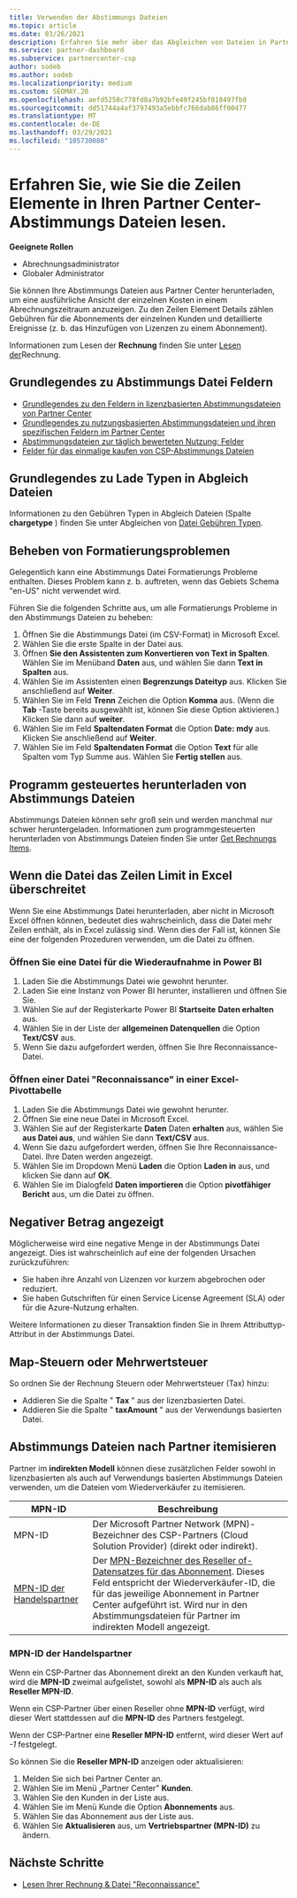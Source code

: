 ```yaml
---
title: Verwenden der Abstimmungs Dateien
ms.topic: article
ms.date: 03/26/2021
description: Erfahren Sie mehr über das Abgleichen von Dateien in Partner Center und über die Interpretation der detaillierten Zeilen Element Sichten für einen bestimmten Abrechnungszeitraum.
ms.service: partner-dashboard
ms.subservice: partnercenter-csp
author: sodeb
ms.author: sodeb
ms.localizationpriority: medium
ms.custom: SEOMAY.20
ms.openlocfilehash: aefd5258c778fd8a7b92bfe49f245bf818497fb8
ms.sourcegitcommit: dd51744a4af3797493a5ebbfc766dab86ff00477
ms.translationtype: MT
ms.contentlocale: de-DE
ms.lasthandoff: 03/29/2021
ms.locfileid: "105730080"
---
```

# <a name="learn-how-to-read-the-line-items-in-your-partner-center-reconciliation-files"></a>Erfahren Sie, wie Sie die Zeilen Elemente in Ihren Partner Center-Abstimmungs Dateien lesen.

**Geeignete Rollen**

- Abrechnungsadministrator
- Globaler Administrator

Sie können Ihre Abstimmungs Dateien aus Partner Center herunterladen, um eine ausführliche Ansicht der einzelnen Kosten in einem Abrechnungszeitraum anzuzeigen. Zu den Zeilen Element Details zählen Gebühren für die Abonnements der einzelnen Kunden und detaillierte Ereignisse (z. b. das Hinzufügen von Lizenzen zu einem Abonnement).

Informationen zum Lesen der **Rechnung** finden Sie unter [Lesen der](read-your-bill.md)Rechnung.

## <a name="understand-reconciliation-file-fields"></a>Grundlegendes zu Abstimmungs Datei Feldern

- [Grundlegendes zu den Feldern in lizenzbasierten Abstimmungsdateien von Partner Center](license-based-recon-files.md)
- [Grundlegendes zu nutzungsbasierten Abstimmungsdateien und ihren spezifischen Feldern im Partner Center](usage-based-recon-files.md)
- [Abstimmungsdateien zur täglich bewerteten Nutzung: Felder](daily-rated-usage-recon-files.md)
- [Felder für das einmalige kaufen von CSP-Abstimmungs Dateien](modern-invoice-reconciliation-file.md)

## <a name="understand-charge-types-in-reconciliation-files"></a>Grundlegendes zu Lade Typen in Abgleich Dateien

Informationen zu den Gebühren Typen in Abgleich Dateien (Spalte **chargetype** ) finden Sie unter Abgleichen von [Datei Gebühren Typen](recon-file-charge-types.md).

## <a name="fix-formatting-issues"></a>Beheben von Formatierungsproblemen

Gelegentlich kann eine Abstimmungs Datei Formatierungs Probleme enthalten. Dieses Problem kann z. b. auftreten, wenn das Gebiets Schema "en-US" nicht verwendet wird.

Führen Sie die folgenden Schritte aus, um alle Formatierungs Probleme in den Abstimmungs Dateien zu beheben:

1. Öffnen Sie die Abstimmungs Datei (im CSV-Format) in Microsoft Excel.
2. Wählen Sie die erste Spalte in der Datei aus.
3. Öffnen **Sie den Assistenten zum Konvertieren von Text in Spalten**. Wählen Sie im Menüband **Daten** aus, und wählen Sie dann **Text in Spalten** aus.
4. Wählen Sie im Assistenten einen **Begrenzungs Dateityp** aus. Klicken Sie anschließend auf **Weiter**.
5. Wählen Sie im Feld **Trenn** Zeichen die Option **Komma** aus. (Wenn die **Tab** -Taste bereits ausgewählt ist, können Sie diese Option aktivieren.) Klicken Sie dann auf **weiter**.
6. Wählen Sie im Feld **Spaltendaten Format** die Option **Date: mdy** aus. Klicken Sie anschließend auf **Weiter**.
7. Wählen Sie im Feld **Spaltendaten Format** die Option **Text** für alle Spalten vom Typ Summe aus. Wählen Sie **Fertig stellen** aus.

## <a name="download-reconciliation-files-programmatically"></a>Programm gesteuertes herunterladen von Abstimmungs Dateien

Abstimmungs Dateien können sehr groß sein und werden manchmal nur schwer heruntergeladen. Informationen zum programmgesteuerten herunterladen von Abstimmungs Dateien finden Sie unter [Get Rechnungs Items](/partner-center/develop/get-invoiceline-items).

## <a name="if-your-file-exceeds-the-row-limit-in-excel"></a>Wenn die Datei das Zeilen Limit in Excel überschreitet

Wenn Sie eine Abstimmungs Datei herunterladen, aber nicht in Microsoft Excel öffnen können, bedeutet dies wahrscheinlich, dass die Datei mehr Zeilen enthält, als in Excel zulässig sind. Wenn dies der Fall ist, können Sie eine der folgenden Prozeduren verwenden, um die Datei zu öffnen.

### <a name="open-a-recon-file-in-power-bi"></a>Öffnen Sie eine Datei für die Wiederaufnahme in Power BI

1. Laden Sie die Abstimmungs Datei wie gewohnt herunter.
2. Laden Sie eine Instanz von Power BI herunter, installieren und öffnen Sie Sie.
3. Wählen Sie auf der Registerkarte Power BI **Startseite** **Daten erhalten** aus.
4. Wählen Sie in der Liste der **allgemeinen Datenquellen** die Option **Text/CSV** aus.
5. Wenn Sie dazu aufgefordert werden, öffnen Sie Ihre Reconnaissance-Datei.

### <a name="open-a-recon-file-in-an-excel-pivot-table"></a>Öffnen einer Datei "Reconnaissance" in einer Excel-Pivottabelle

1. Laden Sie die Abstimmungs Datei wie gewohnt herunter.
2. Öffnen Sie eine neue Datei in Microsoft Excel.
3. Wählen Sie auf der Registerkarte **Daten** Daten **erhalten** aus, wählen Sie **aus Datei aus**, und wählen Sie dann **Text/CSV** aus.
4. Wenn Sie dazu aufgefordert werden, öffnen Sie Ihre Reconnaissance-Datei. Ihre Daten werden angezeigt.
5. Wählen Sie im Dropdown Menü **Laden** die Option **Laden in** aus, und klicken Sie dann auf **OK**.
6. Wählen Sie im Dialogfeld **Daten importieren** die Option **pivotfähiger Bericht** aus, um die Datei zu öffnen.

## <a name="negative-amount-displayed"></a>Negativer Betrag angezeigt

Möglicherweise wird eine negative Menge in der Abstimmungs Datei angezeigt. Dies ist wahrscheinlich auf eine der folgenden Ursachen zurückzuführen:

- Sie haben ihre Anzahl von Lizenzen vor kurzem abgebrochen oder reduziert.
- Sie haben Gutschriften für einen Service License Agreement (SLA) oder für die Azure-Nutzung erhalten.

Weitere Informationen zu dieser Transaktion finden Sie in Ihrem Attributtyp-Attribut in der Abstimmungs Datei.

## <a name="map-taxes-or-vat"></a>Map-Steuern oder Mehrwertsteuer

So ordnen Sie der Rechnung Steuern oder Mehrwertsteuer (Tax) hinzu:

- Addieren Sie die Spalte " **Tax** " aus der lizenzbasierten Datei.
- Addieren Sie die Spalte " **taxAmount** " aus der Verwendungs basierten Datei.

## <a name="itemize-reconciliation-files-by-partner"></a>Abstimmungs Dateien nach Partner itemisieren

Partner im **indirekten Modell** können diese zusätzlichen Felder sowohl in lizenzbasierten als auch auf Verwendungs basierten Abstimmungs Dateien verwenden, um die Dateien vom Wiederverkäufer zu itemisieren.

| MPN-ID | Beschreibung |
| ------ | ----------- |
| MPN-ID | Der Microsoft Partner Network (MPN)-Bezeichner des CSP-Partners (Cloud Solution Provider) (direkt oder indirekt). |
| [MPN-ID der Handelspartner](#reseller-mpn-id) | Der [MPN-Bezeichner des Reseller of-Datensatzes für das Abonnement](#reseller-mpn-id). Dieses Feld entspricht der Wiederverkäufer-ID, die für das jeweilige Abonnement in Partner Center aufgeführt ist. Wird nur in den Abstimmungsdateien für Partner im indirekten Modell angezeigt. |

### <a name="reseller-mpn-id"></a>MPN-ID der Handelspartner

Wenn ein CSP-Partner das Abonnement direkt an den Kunden verkauft hat, wird die **MPN-ID** zweimal aufgelistet, sowohl als **MPN-ID** als auch als **Reseller MPN-ID**.

Wenn ein CSP-Partner über einen Reseller ohne **MPN-ID** verfügt, wird dieser Wert stattdessen auf die **MPN-ID** des Partners festgelegt.

Wenn der CSP-Partner eine **Reseller MPN-ID** entfernt, wird dieser Wert auf *-1* festgelegt.

So können Sie die **Reseller MPN-ID** anzeigen oder aktualisieren:

1. Melden Sie sich bei Partner Center an.
2. Wählen Sie im Menü „Partner Center” **Kunden**.
3. Wählen Sie den Kunden in der Liste aus.
4. Wählen Sie im Menü Kunde die Option **Abonnements** aus.
5. Wählen Sie das Abonnement aus der Liste aus.
6. Wählen Sie **Aktualisieren** aus, um **Vertriebspartner (MPN-ID)** zu ändern.

## <a name="next-steps"></a>Nächste Schritte

- [Lesen Ihrer Rechnung & Datei "Reconnaissance"](read-your-bill.md) 